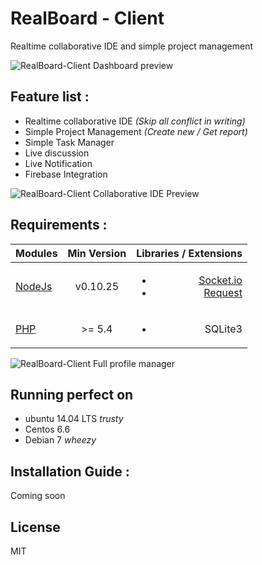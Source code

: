 # RealBoard - Client #
Realtime collaborative IDE and simple project management

![RealBoard-Client Dashboard preview](https://raw.githubusercontent.com/morkid/realboard/master/client/public/img/realboard/rb1.png)

## Feature list :
* Realtime collaborative IDE *(Skip all conflict in writing)*
* Simple Project Management *(Create new / Get report)*
* Simple Task Manager
* Live discussion
* Live Notification
* Firebase Integration

![RealBoard-Client Collaborative IDE Preview](https://raw.githubusercontent.com/morkid/realboard/master/client/public/img/realboard/rb6.png)

## Requirements :

| Modules	| Min Version | Libraries / Extensions |
| --------- |:-----------:| ----------------------:|
| [NodeJs](https://nodejs.org/) | v0.10.25 | <ul><li>[Socket.io](https://github.com/Automattic/socket.io)</li><li>[Request](https://github.com/request/request)</li></ul> |
| [PHP](http://php.net/) | >= 5.4 | <ul><li>SQLite3</li></ul> |


![RealBoard-Client Full profile manager](https://raw.githubusercontent.com/morkid/realboard/master/client/public/img/realboard/rb5.png)


## Running perfect on
* ubuntu 14.04 LTS *trusty*
* Centos 6.6
* Debian 7 *wheezy*

## Installation Guide :
Coming soon

## License

MIT
